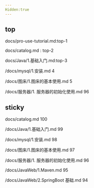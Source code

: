 ```yaml
---
Hidden:true
---
```


## top

docs/pro-use-tutorial.md:top-1

docs/catalog.md : top-2

docs/Java/1.基础入门.md:top-3

/docs/mysql/1.安装.md 4

/docs/图床/1.图床的基本使用.md 5

/docs/服务器/1. 服务器的初始化使用.md 96

## sticky

docs/catalog.md 100

/docs/Java/1.基础入门.md 99

/docs/mysql/1.安装.md 98

/docs/图床/1.图床的基本使用.md 97

/docs/服务器/1. 服务器的初始化使用.md 96

/docs/JavaWeb/1.Maven.md 95

/docs/JavaWeb/2.SpringBoot 基础.md 94
